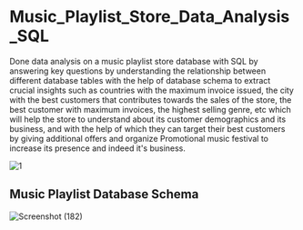 # Music_Playlist_Store_Data_Analysis_SQL

Done data analysis on a music playlist store database with SQL by answering key questions by understanding the relationship between different database tables with the help of database schema to extract crucial insights such as countries with the maximum invoice issued, the city with the best customers that contributes towards the sales of the store, the best customer with maximum invoices, the highest selling genre, etc which will help the store to understand about its customer demographics and its business, and with the help of which they can target their best customers by giving additional offers and organize Promotional music festival to increase its presence and indeed it's business.

![1](https://github.com/CoderNitu/Music_Playlist_Store_Data_Analysis/assets/87817227/5e3a2867-c60d-411a-a0a1-1d4726130e0e)

## Music Playlist Database Schema

![Screenshot (182)](https://github.com/CoderNitu/Music_Playlist_Store_Data_Analysis/assets/87817227/73712d6a-e86f-4f4e-8516-9d37065db940)


